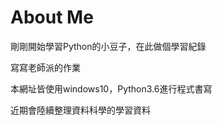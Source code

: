 About Me
============================

剛剛開始學習Python的小豆子，在此做個學習紀錄

寫寫老師派的作業

本網址皆使用windows10，Python3.6進行程式書寫

近期會陸續整理資料科學的學習資料
